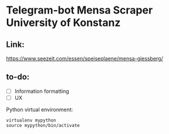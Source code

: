 # Telegram-bot Mensa Scraper University of Konstanz 
## Link: 
https://www.seezeit.com/essen/speiseplaene/mensa-giessberg/

## to-do:
- [ ] Information formatting
- [ ] UX

Python virtual environment:
<pre><code>virtualenv mypython
source mypython/bin/activate
</code></pre>
